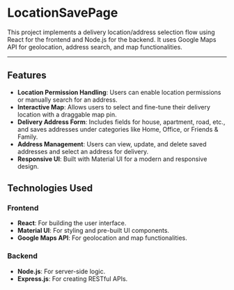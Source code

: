 # LocationSavePage

This project implements a delivery location/address selection flow using React for the frontend and Node.js for the backend. It uses Google Maps API for geolocation, address search, and map functionalities.

---

## Features

- **Location Permission Handling**: Users can enable location permissions or manually search for an address.
- **Interactive Map**: Allows users to select and fine-tune their delivery location with a draggable map pin.
- **Delivery Address Form**: Includes fields for house, apartment, road, etc., and saves addresses under categories like Home, Office, or Friends & Family.
- **Address Management**: Users can view, update, and delete saved addresses and select an address for delivery.
- **Responsive UI**: Built with Material UI for a modern and responsive design.

## Technologies Used
### Frontend
- **React**: For building the user interface.
- **Material UI**: For styling and pre-built UI components.
- **Google Maps API**: For geolocation and map functionalities.
### Backend
- **Node.js**: For server-side logic.
- **Express.js**: For creating RESTful APIs.
